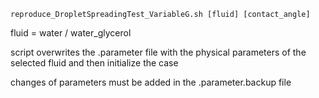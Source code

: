 ``
reproduce_DropletSpreadingTest_VariableG.sh [fluid] [contact_angle]
``

fluid = water / water_glycerol

script overwrites the .parameter file with the physical parameters of the selected fluid and then initialize the case

changes of parameters must be added in the .parameter.backup file

